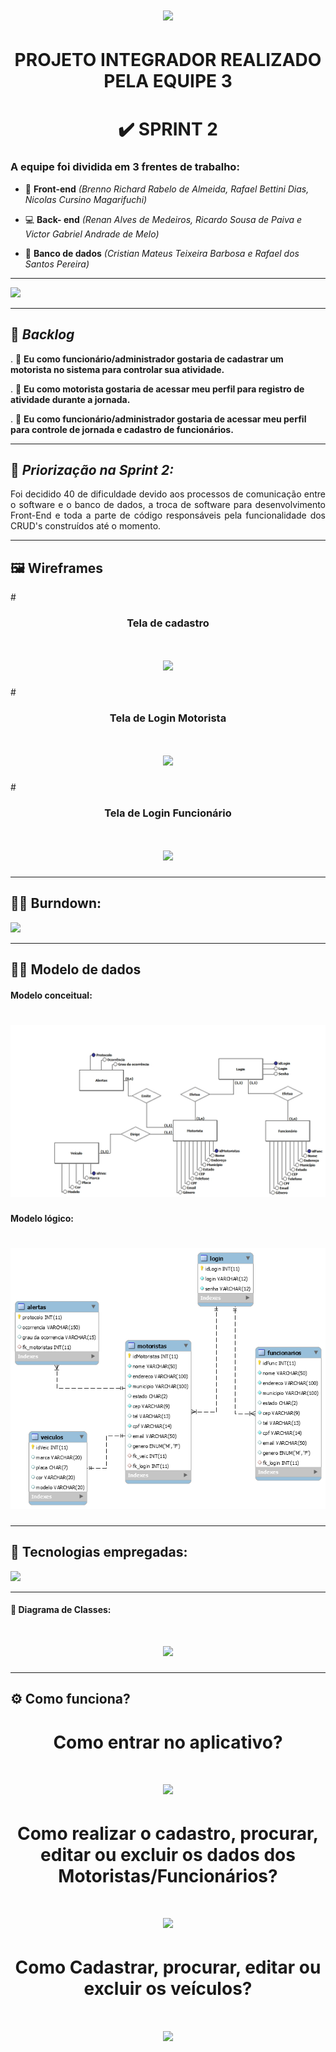  ## <h1 align="center"> ![](https://github.com/DevSlim001/PI_2020.2/blob/master/logotipocomum.jpg) </h1> 
# <h1 align="center"> PROJETO INTEGRADOR REALIZADO PELA EQUIPE 3 </h1> 
## <h1 align="center"> :heavy_check_mark: SPRINT 2 </h1> 

### A equipe foi dividida em 3 frentes de trabalho:

- :art: **Front-end** *(Brenno Richard Rabelo de Almeida, Rafael Bettini Dias, Nicolas Cursino Magarifuchi)*

- :computer: **Back- end** *(Renan Alves de Medeiros, Ricardo Sousa de Paiva e Victor Gabriel Andrade de Melo)*

- :floppy_disk: **Banco de dados** *(Cristian Mateus Teixeira Barbosa e Rafael dos Santos Pereira)*


--------------------------------------------------------------------------------------------------------------------

![](https://github.com/DevSlim001/PI_2020.2/blob/master/card3.png)

--------------------------------------------------------------------------------------------------------------------
## :bookmark: **_Backlog_**

. :scroll: **Eu como funcionário/administrador gostaria de cadastrar um motorista no sistema para controlar sua atividade.**

. :scroll: **Eu como motorista gostaria de acessar meu perfil para registro de atividade durante a jornada.**

. :scroll: **Eu como funcionário/administrador gostaria de acessar meu perfil para controle de jornada e cadastro de funcionários.**

--------------------------------------------------------------------------------------------------------------------

## :dart: **_Priorização na Sprint 2:_**

<p align="justify"> Foi decidido 40 de dificuldade devido aos processos de comunicação entre o software e o banco de dados, a troca de software para desenvolvimento Front-End e toda a parte de código responsáveis pela funcionalidade dos CRUD's construídos até o momento. </p>

--------------------------------------------------------------------------------------------------------------------
## :framed_picture: Wireframes 

#<h3 align="center"> Tela de cadastro  </h3> 
## <h1 align="center"> ![](https://github.com/DevSlim001/PI_2020.2/blob/Sprint1/tela%20de%20cadastro.png) </h1> 


#<h3 align="center"> Tela de Login Motorista </h3> 
## <h1 align="center"> ![](https://github.com/DevSlim001/PI_2020.2/blob/Sprint1/Tela%20motorista.png) </h1> 

#<h3 align="center"> Tela de Login Funcionário </h3> 

## <h1 align="center"> ![](https://github.com/DevSlim001/PI_2020.2/blob/Sprint1/Tela%20administrador.png) </h1> 


--------------------------------------------------------------------------------------------------------------------

## :running_man: Burndown:

 ![](https://github.com/DevSlim001/PI_2020.2/blob/sprint2/assets/PrintBurndown.png)



--------------------------------------------------------------------------------------------------------------------

## :man_technologist: Modelo de dados

#### Modelo conceitual:

## <h1 align="center"> ![](https://github.com/DevSlim001/PI_2020.2/blob/Sprint0/modeloconceitual.jpg) </h1> 


#### Modelo lógico:

## <h1 align="center">  ![](https://github.com/DevSlim001/PI_2020.2/blob/Sprint0/Modelo%20lógico.png) </h1>

--------------------------------------------------------------------------------------------------------------------

## :rocket: Tecnologias empregadas:
 
![](https://github.com/DevSlim001/PI_2020.2/blob/master/tecnology.png)

--------------------------------------------------------------------------------------------------------------------

#### :tea: Diagrama de Classes:

## <h1 align="center"> ![](https://github.com/DevSlim001/PI_2020.2/blob/sprint2/diagramaclasses.png) </h1>

--------------------------------------------------------------------------------------------------------------------
## :gear: Como funciona?

### <h1 align="center"> Como entrar no aplicativo? </h1>

## <h1 align="center"> ![](https://github.com/DevSlim001/PI_2020.2/blob/sprint2/Entrar%20no%20app.gif) </h1>


### <h1 align="center"> Como realizar o cadastro, procurar, editar ou excluir os dados dos Motoristas/Funcionários? </h1>

## <h1 align="center">  ![](https://github.com/DevSlim001/PI_2020.2/blob/sprint2/CrudMotoristaFuncionário.gif) </h1>


### <h1 align="center"> Como Cadastrar, procurar, editar ou excluir os veículos? </h1>

## <h1 align="center">  ![](https://github.com/DevSlim001/PI_2020.2/blob/sprint2/CrudVeículos.gif) </h1>
